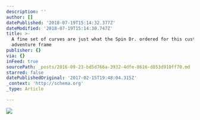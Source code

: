 ```yaml
---
description: ''
author: []
datePublished: '2018-07-19T15:14:32.377Z'
dateModified: '2018-07-19T15:14:30.747Z'
title: >-
  A fine set of curves are just what the Spin Dr. ordered for this custom gravel
  adventure frame
publisher: {}
via: {}
inFeed: true
sourcePath: _posts/2016-09-23-bd5d766a-3932-4dfe-8616-d853d910ff70.md
starred: false
datePublishedOriginal: '2017-02-15T19:48:04.315Z'
_context: 'http://schema.org'
_type: Article

---
```

![](https://the-grid-user-content.s3-us-west-2.amazonaws.com/fcd86a5a-0662-4d43-b86c-a4a777859011.jpg)